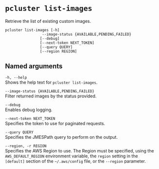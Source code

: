 # `pcluster list-images`<a name="pcluster.list-images-v3"></a>

Retrieve the list of existing custom images\.

```
pcluster list-images [-h] 
                 --image-status {AVAILABLE,PENDING,FAILED}
                [--debug]
                [--next-token NEXT_TOKEN]
                [--query QUERY]
                [--region REGION]
```

## Named arguments<a name="pcluster-v3.list-images.namedargs"></a>

`-h, --help`  
Shows the help text for `pcluster list-images`\.

`--image-status {AVAILABLE,PENDING,FAILED}`  
Filter returned images by the status provided\.

`--debug`  
Enables debug logging\.

`--next-token NEXT_TOKEN`  
Specifies the token to use for paginated requests\.

`--query QUERY`  
Specifies the JMESPath query to perform on the output\.

`--region, -r REGION`  
Specifies the AWS Region to use\. The Region must be specified, using the `AWS_DEFAULT_REGION` environment variable, the `region` setting in the `[default]` section of the `~/.aws/config` file, or the `--region` parameter\.